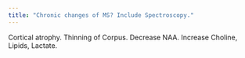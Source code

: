 ```yaml
---
title: "Chronic changes of MS? Include Spectroscopy."
---
```

Cortical atrophy. Thinning of Corpus. Decrease NAA. Increase Choline, Lipids, Lactate.

